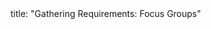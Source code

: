 <frontmatter>
title: "Gathering Requirements: Focus Groups"
</frontmatter>

<include src="unit-inPage-asFlat.md" boilerplate />